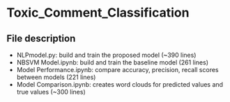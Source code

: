 # Toxic_Comment_Classification

## File description
- NLPmodel.py: build and train the proposed model (~390 lines)
- NBSVM Model.ipynb: build and train the baseline model (261 lines)
- Model Performance.ipynb: compare accuracy, precision, recall scores between models (221 lines)
- Model Comparison.ipynb: creates word clouds for predicted values and true values (~300 lines)
